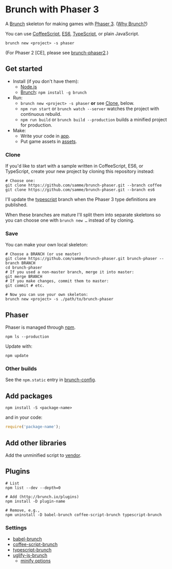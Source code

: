 Brunch with Phaser 3
====================

A [Brunch](http://brunch.io) skeleton for making games with [Phaser 3](http://phaser.io/phaser3). ([Why Brunch?](http://brunch.io/docs/why-brunch))

You can use [CoffeeScript][1], [ES6][2], [TypeScript][3], or plain JavaScript.

    brunch new <project> -s phaser

(For Phaser 2 [CE], please see [brunch-phaser2](https://github.com/samme/brunch-phaser2).)

Get started
-----------

- Install (if you don't have them):
  - [Node.js](https://nodejs.org)
  - [Brunch](http://brunch.io): `npm install -g brunch`
- Run:
  - `brunch new <project> -s phaser` **or** see [Clone](#clone), below.
  - `npm run start` or `brunch watch --server` watches the project with continuous rebuild.
  - `npm run build` or `brunch build --production` builds a minified project for production.
- Make:
  - Write your code in [app](app).
  - Put game assets in [assets](app/static/assets).

### Clone

If you'd like to start with a sample written in CoffeeScript, ES6, or TypeScript, create your new project by cloning this repository instead:

```shell
# Choose one:
git clone https://github.com/samme/brunch-phaser.git --branch coffee
git clone https://github.com/samme/brunch-phaser.git --branch es6
```

I'll update the [typescript](https://github.com/samme/brunch-phaser/tree/typescript) branch when the Phaser 3 type definitions are published.

When these branches are mature I'll split them into separate skeletons so you can choose one with `brunch new …` instead of by cloning.

### Save

You can make your own local skeleton:

```shell
# Choose a BRANCH (or use master)
git clone https://github.com/samme/brunch-phaser.git brunch-phaser --branch BRANCH
cd brunch-phaser
# If you used a non-master branch, merge it into master:
git merge BRANCH
# If you make changes, commit them to master:
git commit # etc.
```

```shell
# Now you can use your own skeleton:
brunch new <project> -s ./path/to/brunch-phaser
```

Phaser
------

Phaser is managed through [npm](https://docs.npmjs.com/cli/npm).

    npm ls --production

Update with:

    npm update

### Other builds

See the `npm.static` entry in [brunch-config](./brunch-config.coffee).

Add packages
------------

    npm install -S <package-name>

and in your code:

```javascript
require('package-name');
```

Add other libraries
-------------------

Add the unminified script to [vendor](vendor).

Plugins
-------

```shell
# List
npm list --dev --depth=0

# Add (http://brunch.io/plugins)
npm install -D plugin-name

# Remove, e.g.,
npm uninstall -D babel-brunch coffee-script-brunch typescript-brunch
```

### Settings

- [babel-brunch](https://www.npmjs.com/package/babel-brunch#configuration)
- [coffee-script-brunch](https://www.npmjs.com/package/coffee-script-brunch#configuration)
- [typescript-brunch](https://www.npmjs.com/package/typescript-brunch#brunch-config)
- [uglify-js-brunch](https://www.npmjs.com/package/uglify-js-brunch#usage)
  - [minify options](https://www.npmjs.com/package/uglify-js#minify-options)

[1]: http://coffeescript.org
[2]: https://developer.mozilla.org/en-US/docs/Web/JavaScript/New_in_JavaScript/ECMAScript_2015_support_in_Mozilla
[3]: https://www.typescriptlang.org

